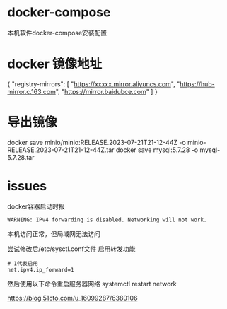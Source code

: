 
# docker-compose

本机软件docker-compose安装配置

# docker 镜像地址
{
  "registry-mirrors": [
    "https://xxxxx.mirror.aliyuncs.com",
    "https://hub-mirror.c.163.com",
    "https://mirror.baidubce.com"
  ]
}

# 导出镜像
docker save minio/minio:RELEASE.2023-07-21T21-12-44Z -o minio-RELEASE.2023-07-21T21-12-44Z.tar
docker save mysql:5.7.28 -o mysql-5.7.28.tar

# issues
docker容器启动时报
```
WARNING: IPv4 forwarding is disabled. Networking will not work.
```
本机访问正常，但局域网无法访问


尝试修改后/etc/sysctl.conf文件
启用转发功能
```
# 1代表启用
net.ipv4.ip_forward=1
```
然后使用以下命令重启服务器网络
systemctl restart network

https://blog.51cto.com/u_16099287/6380106
